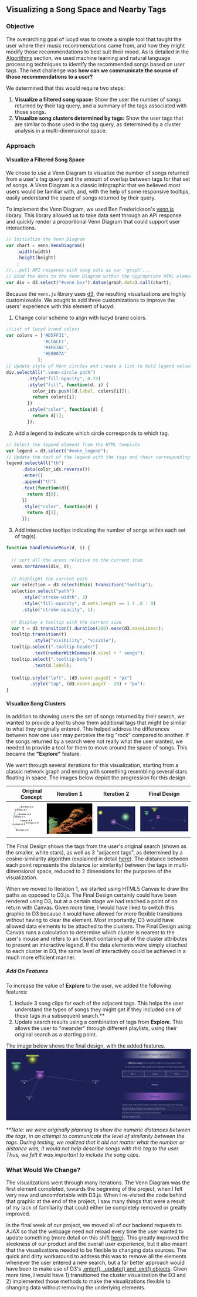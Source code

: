 ## Visualizing a Song Space and Nearby Tags

### Objective
The overarching goal of lucyd was to create a simple tool that taught the user where their music recommendations came from, and how they might modify those recommendations to best suit their mood. As is detailed in the [Algorithms](https://github.com/timspit/lucyd/tree/master/1_Algorithms) section, we used machine learning and natural language processing techniques to identify the recommended songs based on user tags. The next challenge was **how can we communicate the source of those recommendations to a user?**

We determined that this would require two steps:
  1. **Visualize a filtered song space:** Show the user the number of songs returned by their tag query, and a summary of the tags associated with those songs.
  2. **Visualize song clusters determined by tags:** Show the user tags that are similar to those used in the tag query, as determined by a cluster analysis in a multi-dimensional space.

### Approach
#### Visualize a Filtered Song Space
We chose to use a Venn Diagram to visualize the number of songs returned from a user's tag query and the amount of overlap between tags for that set of songs. A Venn Diagram is a classic infographic that we believed most users would be familiar with, and, with the help of some responsive tooltips, easily understand the space of songs returned by their query.

To implement the Venn Diagram, we used Ben Frederickson's [venn.js](https://github.com/benfred/venn.js) library. This library allowed us to take data sent through an API response and quickly render a proportional Venn Diagram that could support user interactions.
```javascript
// Initialize the Venn Diagram
var chart = venn.VennDiagram()
    .width(width)
    .height(height)
    ;
//...pull API response with song sets as var 'graph'...
// Bind the data to the Venn Diagram within the appropriate HTML element
var div = d3.select("#venn_box").datum(graph.data).call(chart);
```

Because the `venn.js` library uses [d3](https://d3js.org/), the resulting visualizations are highly customizeable. We sought to add three customizations to improve the users' experience with this element of lucyd:
  1. Change color scheme to align with lucyd brand colors.
```javascript
//List of lucyd brand colors
var colors = ['#D5FF31',
              '#CC6CF7',
              '#4FE3AE',
              '#E0007A'
            ];
// Update style of Venn circles and create a list to hold legend values
div.selectAll(".venn-circle path")
        .style("fill-opacity", 0.75)
        .style("fill", function(d, i) {
          color_ids.push([d.label, colors[i]]);
          return colors[i];
        })
        .style("color", function(d) {
          return d[1];
        });
```
  2. Add a legend to indicate which circle corresponds to which tag.
```javascript
// Select the legend element from the HTML template
var legend = d3.select("#venn_legend");
// Update the text of the legend with the tags and their corresponding colors
legend.selectAll("th")
      .data(color_ids.reverse())
      .enter()
      .append("th")
      .text(function(d){
        return d[0];
      })
      .style("color", function(d) {
        return d[1];
      });
```
  3. Add interactive tooltips indicating the number of songs within each set of tag(s).
```javascript
function handleMouseMove(d, i) {

  // sort all the areas relative to the current item
  venn.sortAreas(div, d);

  // highlight the current path
  var selection = d3.select(this).transition("tooltip");
  selection.select("path")
      .style("stroke-width", 3)
      .style("fill-opacity", d.sets.length == 1 ? .8 : 0)
      .style("stroke-opacity", 1);

  // Display a tooltip with the current size
  var t = d3.transition().duration(200).ease(d3.easeLinear);
  tooltip.transition(t)
          .style("visibility", "visible");
  tooltip.select(".tooltip-header")
          .text(numberWithCommas(d.size) + " songs");
  tooltip.select(".tooltip-body")
          .text(d.label);

  tooltip.style("left", (d3.event.pageX) + "px")
         .style("top", (d3.event.pageY - 28) + "px");
}
```

#### Visualize Song Clusters
In addition to showing users the set of songs returned by their search, we wanted to provide a tool to show them additional tags that might be similar to what they originally entered. This helped address the differences between how one user may perceive the tag "rock" compared to another. If the songs returned by a search were not really what the user wanted, we needed to provide a tool for them to move around the space of songs. This became the **"Explore"** feature.

We went through several iterations for this visualization, starting from a classic network graph and ending with something resembling several stars floating in space. The images below depict the progression for this design.

| Original Concept | Iteration 1 | Iteration 2 | Final Design |
----:|:-----------:|:-----------:|:-------------:
![](viz_screenshots/cluster_iter0.png)|![](viz_screenshots/cluster_iter1.png)|![](viz_screenshots/cluster_iter2.png)|![](viz_screenshots/cluster_iterfinal.png)

The Final Design shows the tags from the user's original search (shown as the smaller, white stars), as well as 3 "adjacent tags", as determined by a cosine-similarity algorithm (explained in detail [here](/link/to/Mike's/page)). The distance between each point represents the distance (or similarity) between the tags in multi-dimensional space, reduced to 2 dimensions for the purposes of the visualization.

When we moved to Iteration 1, we started using HTML5 Canvas to draw the paths as opposed to D3.js. The Final Design certainly could have been rendered using D3, but at a certain stage we had reached a point of no return with Canvas. Given more time, I would have liked to switch this graphic to D3 because it would have allowed for more flexible transitions without having to clear the element. Most importantly, D3 would have allowed data elements to be attached to the clusters. The Final Design using Canvas runs a calculation to determine which cluster is nearest to the user's mouse and refers to an Object containing all of the cluster attributes to present an interactive legend. If the data elements were simply attached to each cluster in D3, the same level of interactivity could be achieved in a much more efficient manner.

##### Add On Features
To increase the value of **Explore** to the user, we added the following features:
  1. Include 3 song clips for each of the adjacent tags. This helps the user understand the types of songs they might get if they included one of these tags in a subsequent search.**
  2. Update search results using a combination of tags from **Explore**. This allows the user to "meander" through different playlists, using their original search as a starting point.

The image below shows the final design, with the added features.
![](viz_screenshots/final_with_features.png)

***Note: we were originally planning to show the numeric distances between the tags, in an attempt to communicate the level of similarity between the tags. During testing, we realized that it did not matter what the number or distance was, it would not help describe songs with this tag to the user. Thus, we felt it was important to include the song clips.*

### What Would We Change?
The visualizations went through many iterations. The Venn Diagram was the first element completed, towards the beginning of the project, when I felt very new and uncomfortable with D3.js. When I re-visited the code behind that graphic at the end of the project, I saw many things that were a result of my lack of familiarity that could either be completely removed or greatly improved.

In the final week of our project, we moved all of our backend requests to AJAX so that the webpage need not reload every time the user wanted to update something (more detail on this shift [here](link/to/framework)). This greatly improved the sleekness of our product and the overall user experience, but it also meant that the visualizations needed to be flexible to changing data sources. The quick and dirty workaround to address this was to remove all the elements whenever the user entered a new search, but a far better approach would have been to make use of D3's [.enter(), .update() and .exit() objects](https://medium.com/@c_behrens/enter-update-exit-6cafc6014c36). Given more time, I would have 1) transitioned the cluster visualization the D3 and 2) implemented those methods to make the visualizations flexible to changing data without removing the underlying elements.
